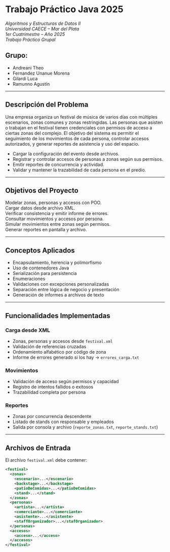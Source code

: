 #  Trabajo Práctico Java 2025

 _Algoritmos y Estructuras de Datos II_  
 _Universidad CAECE – Mar del Plata_  
 _1er Cuatrimestre – Año 2025_  
 _Trabajo Práctico Grupal_

 ## Grupo:

- Andreani Theo
- Fernandez Unanue Morena
- Gilardi Luca
- Ramunno Agustín

---

##  Descripción del Problema

Una empresa organiza un festival de música de varios días con múltiples escenarios, zonas comunes
y zonas restringidas. Las personas que asisten o trabajan en el festival tienen credenciales con
permisos de acceso a ciertas zonas del complejo. El objetivo del sistema es permitir el seguimiento
de los movimientos de cada persona, controlar accesos autorizados, y generar reportes de asistencia
y uso del espacio. 

- Cargar la configuración del evento desde archivos.
- Registrar y controlar accesos de personas a zonas según sus permisos.
- Emitir reportes de concurrencia y actividad.
- Validar y mantener la trazabilidad de cada persona en el predio.

---

##  Objetivos del Proyecto

 Modelar zonas, personas y accesos con POO.  
 Cargar datos desde archivo XML.  
 Verificar consistencia y emitir informe de errores.  
 Consultar movimientos y accesos por persona.  
 Simular movimientos entre zonas según permisos.  
 Generar reportes en pantalla y archivo.

---

##  Conceptos Aplicados

-  Encapsulamiento, herencia y polimorfismo
-  Uso de contenedores Java
-  Serialización para persistencia
-  Enumeraciones
-  Validaciones con excepciones personalizadas
-  Separación entre lógica de negocio y presentación
-  Generación de informes a archivos de texto

---
##  Funcionalidades Implementadas

###  Carga desde XML
- Zonas, personas y accesos desde `festival.xml`
- Validación de referencias cruzadas
- Ordenamiento alfabético por código de zona
- Informe de errores generado si los hay → `errores_carga.txt`

###  Movimientos
- Validación de acceso según permisos y capacidad
- Registro de intentos fallidos o exitosos
- Trazabilidad completa por persona

###  Reportes
-  Zonas por concurrencia descendente 
-  Listado de stands con responsable y empleados
-  Salida por consola y archivo (`reporte_zonas.txt`, `reporte_stands.txt`)

---

##  Archivos de Entrada

El archivo `festival.xml` debe contener:

```xml
<festival>
  <zonas>
    <escenario>...</escenario>
    <backstage>...</backstage>
    <patioDeComidas>...</patioDeComidas>
    <stand>...</stand>
  </zonas>
  <personas>
    <artista>...</artista>
    <comerciante>...</comerciante>
    <asistente>...</asistente>
    <staffOrganizador>...</stafOrganizador>
  </personas>
  <accesos>
    <acceso>...</acceso>
  </accesos>
</festival>

